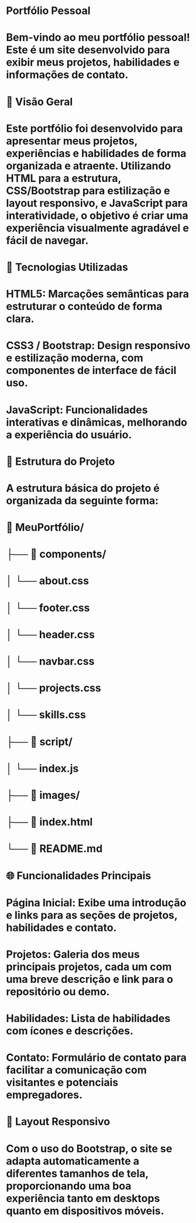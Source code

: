 # Portfólio Pessoal
# Bem-vindo ao meu portfólio pessoal! Este é um site desenvolvido para exibir meus projetos, habilidades e informações de contato.
# 
# 📑 Visão Geral
# Este portfólio foi desenvolvido para apresentar meus projetos, experiências e habilidades de forma organizada e atraente. Utilizando HTML para a estrutura, CSS/Bootstrap para estilização e layout responsivo, e JavaScript para interatividade, o objetivo é criar uma experiência visualmente agradável e fácil de navegar.
# 
# 🎨 Tecnologias Utilizadas
# HTML5: Marcações semânticas para estruturar o conteúdo de forma clara.
# CSS3 / Bootstrap: Design responsivo e estilização moderna, com componentes de interface de fácil uso.
# JavaScript: Funcionalidades interativas e dinâmicas, melhorando a experiência do usuário.
# 
# 📂 Estrutura do Projeto
# A estrutura básica do projeto é organizada da seguinte forma:
#
#       📁 MeuPortfólio/
#       ├── 📁 components/
#       │       └── about.css
#       │       └── footer.css
#       │       └── header.css
#       │       └── navbar.css
#       │       └── projects.css
#       │       └── skills.css
#       ├── 📁 script/
#       │       └── index.js
#       ├── 📁 images/
#       ├── 📄 index.html
#       └── 📄 README.md
# 
# 🌐 Funcionalidades Principais
# Página Inicial: Exibe uma introdução e links para as seções de projetos, habilidades e contato.
# Projetos: Galeria dos meus principais projetos, cada um com uma breve descrição e link para o repositório ou demo.
# Habilidades: Lista de habilidades com ícones e descrições.
# Contato: Formulário de contato para facilitar a comunicação com visitantes e potenciais empregadores.
# 
#
# 📱 Layout Responsivo
# Com o uso do Bootstrap, o site se adapta automaticamente a diferentes tamanhos de tela, proporcionando uma boa experiência tanto em desktops quanto em dispositivos móveis.